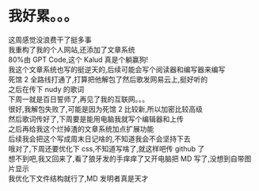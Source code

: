 # 我好累。。。

这周感觉没浪费干了挺多事  
我重构了我的个人网站,还添加了文章系统  
80%由 GPT Code,这个 Kalud 真是个躺赢狗!  
我这个文章系统也写的挺逆天的,后续可能会写个阅读器和编写器来编写  
死馆 2 全路线打通了,打算把他解包了然后歌发网易云上,挺好听的  
之后在传下 nudy 的歌词  
下周一就是百日誓师了,再见了我的互联网。。。  
很好,我解包失败了,可能是因为死馆 2 比较新,所以加密比较高级  
然后歌词传好了,下周要是能用电脑我就写个编辑器和上传  
之后再给我这个烂掉渣的文章系统加点扩展功能  
后续我会把这个写成周末日记啥的,不知道我会不会坚持下去  
哦对了,下周还要优化下 css,不知道写啥了,就这样吧传 github 了  
想不到吧,我又回来了,看了狼牙发的手痒痒了又开电脑把 MD 写了,没想到自带图片显示  
我优化下文件结构就行了,MD 发明者真是天才
